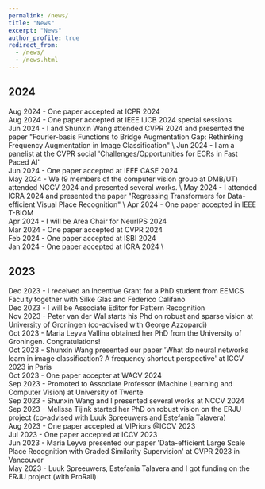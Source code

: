 ```yaml
---
permalink: /news/
title: "News"
excerpt: "News"
author_profile: true
redirect_from: 
  - /news/
  - /news.html
---
```


2024
------
Aug 2024 - One paper accepted at ICPR 2024 \
Aug 2024 - One paper accepted at IEEE IJCB 2024 special sessions \
Jun 2024 - I and Shunxin Wang attended CVPR 2024 and presented the paper "Fourier-basis Functions to Bridge Augmentation Gap: Rethinking Frequency Augmentation in Image Classification" \ 
Jun 2024 - I am a panelist at the CVPR social 'Challenges/Opportunities for ECRs in Fast Paced AI' \
Jun 2024 - One paper accepted at IEEE CASE 2024 \
May 2024 - We (9 members of the computer vision group at DMB/UT) attended NCCV 2024 and presented several works. \ 
May 2024 - I attended ICRA 2024 and presented the paper "Regressing Transformers for Data-efficient Visual Place Recognition" \ 
Apr 2024 - One paper accepted in IEEE T-BIOM \
Apr 2024 - I will be Area Chair for NeurIPS 2024 \
Mar 2024 - One paper accepted at CVPR 2024 \
Feb 2024 - One paper accepted at ISBI 2024 \
Jan 2024 - One paper accepted at ICRA 2024 \

2023
------
Dec 2023 - I received an Incentive Grant for a PhD student from EEMCS Faculty together with Silke Glas and Federico Califano \
Dec 2023 - I will be Associate Editor for Pattern Recognition \
Nov 2023 - Peter van der Wal starts his Phd on robust and sparse vision at University of Groningen (co-advised with George Azzopardi) \
Oct 2023 - Maria Leyva Vallina obtained her PhD from the University of Groningen. Congratulations! \
Oct 2023 - Shunxin Wang presented our paper 'What do neural networks learn in image classification? A frequency shortcut perspective' at ICCV 2023 in Paris \
Oct 2023 - One paper accepter at WACV 2024   \
Sep 2023 - Promoted to Associate Professor (Machine Learning and Computer Vision) at University of Twente \
Sep 2023 - Shunxin Wang and I presented several works at NCCV 2024 \
Sep 2023 - Melissa Tijink started her PhD on robust vision on the ERJU project (co-advised with Luuk Spreeuwers and Estefania Talavera) \
Aug 2023 - One paper accepted at VIPriors @ICCV 2023 \
Jul 2023 - One paper accepted at ICCV 2023 \
Jun 2023 - Maria Leyva presented our paper 'Data-efficient Large Scale Place Recognition with Graded Similarity Supervision' at CVPR 2023 in Vancouver \
May 2023 - Luuk Spreeuwers, Estefania Talavera and I got funding on the ERJU project (with ProRail)
